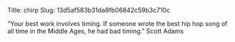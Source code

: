 Title: chirp
Slug: 13d5af583b31da8fb06842c59b3c710c

"Your best work involves timing. If someone wrote the best hip hop song of all time in the Middle Ages, he had bad timing." Scott Adams
